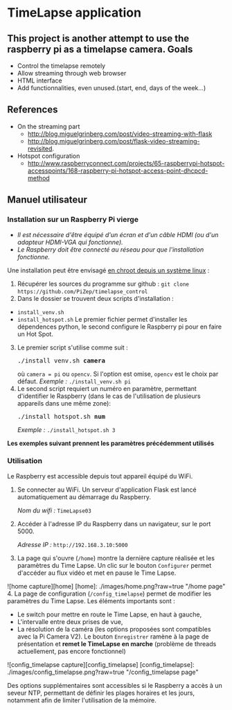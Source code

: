 TimeLapse application
=====================
This project is another attempt to use the raspberry pi as a timelapse camera.
Goals
-----
- Control the timelapse remotely
- Allow streaming through web browser
- HTML interface
- Add functionnalities, even unused.(start, end, days of the week...)

References
----------
- On the streaming part
  - http://blog.miguelgrinberg.com/post/video-streaming-with-flask
  - http://blog.miguelgrinberg.com/post/flask-video-streaming-revisited.
- Hotspot configuration
  - http://www.raspberryconnect.com/projects/65-raspberrypi-hotspot-accesspoints/168-raspberry-pi-hotspot-access-point-dhcpcd-method

Manuel utilisateur
------------------
### Installation sur un Raspberry Pi vierge
* *Il est nécessaire d'être équipé d'un écran et d'un câble HDMI (ou d'un adapteur HDMI-VGA qui fonctionne).*
* *Le Raspberry doit être connecté au réseau pour que l'installation fonctionne.*

Une installation peut être envisagé [en chroot depuis un système linux](https://gist.github.com/htruong/7df502fb60268eeee5bca21ef3e436eb) :

1. Récupérer les sources du programme sur github :
   `git clone https://github.com/PiZep/timelapse_control`
2. Dans le dossier se trouvent deux scripts d'installation :
  * `install_venv.sh`
  * `install_hotspot.sh`
   Le premier fichier permet d'installer les dépendences python, le second configure le Raspberry pi pour en faire un Hot Spot.
3. Le premier script s'utilise comme suit :
   <pre>./install_venv.sh <b>camera</b></pre>
   où `camera = pi` ou `opencv`. Si l'option est omise, `opencv` est le choix par défaut.
   *Exemple :*
   `./install_venv.sh pi`
4. Le second script requiert un numéro en paramètre, permettant d'identifier le Raspberry (dans le cas de l'utilisation de plusieurs appareils dans une même zone):
   <pre>./install_hotspot.sh <b>num</b></pre>
   *Exemple :*
   `./install_hotspot.sh 3`

**Les exemples suivant prennent les paramètres précédemment utilisés**

### Utilisation
Le Raspberry est accessible depuis tout appareil équipé du WiFi.

1. Se connecter au WiFi. Un serveur d'application Flask est lancé automatiquement au démarrage du Raspberry.

   *Nom du wifi :* `TimeLapse03`
2. Accéder à l'adresse IP du Raspberry dans un navigateur, sur le port 5000.

   *Adresse IP :* `http://192.168.3.10:5000`
3. La page qui s'ouvre (`/home`) montre la dernière capture réalisée et les paramètres du Time Lapse. Un clic sur le bouton `Configurer` permet d'accéder au flux vidéo et met en pause le Time Lapse.

![home capture][home]
[home]: ./images/home.png?raw=true "/home page"
4. La page de configuration (`/config_timelapse`) permet de modifier les paramètres du Time Lapse. Les éléments importants sont :
  * Le switch pour mettre en route le Time Lapse, en haut à gauche,
  * L'intervalle entre deux prises de vue,
  * La résolution de la caméra (les options proposées sont compatibles avec la Pi Camera V2).
   Le bouton `Enregistrer` ramène à la page de présentation et **remet le TimeLapse en marche** (problème de threads actuellement, pas encore fonctionnel)

![config_timelapse capture][config_timelapse]
[config_timelapse]: ./images/config_timelapse.png?raw=true "/config_timelapse page"

Des options supplémentaires sont accessibles si le Raspberry a accès à un seveur NTP, permettant de définir les plages horaires et les jours, notamment afin de limiter l'utilisation de la mémoire.
